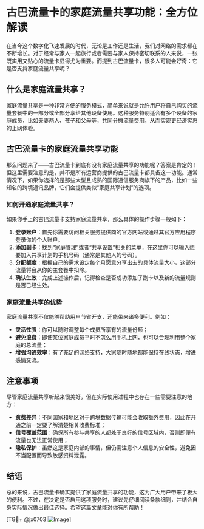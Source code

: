 # 古巴流量卡的家庭流量共享功能：全方位解读

在当今这个数字化飞速发展的时代，无论是工作还是生活，我们对网络的需求都在不断增长。对于经常与家人一起旅行或者需要与家人保持密切联系的人来说，一张既实用又贴心的流量卡显得尤为重要。而提到古巴流量卡，很多人可能会好奇：它是否支持家庭流量共享呢？

## 什么是家庭流量共享？

家庭流量共享是一种非常方便的服务模式，简单来说就是允许用户将自己购买的流量套餐中的一部分或全部分享给其他设备使用。这种服务特别适合有多个设备的家庭成员，比如夫妻两人、孩子和父母等，共同分摊流量费用，从而实现更经济实惠的上网体验。

## 古巴流量卡的家庭流量共享功能

那么问题来了——古巴流量卡到底有没有家庭流量共享的功能呢？答案是肯定的！但这里需要注意的是，并不是所有运营商提供的古巴流量卡都具备这一功能。通常情况下，如果你选择的是那些大型且成熟的国际通信服务商旗下的产品，比如一些知名的跨境通讯品牌，它们会提供类似“家庭共享计划”的选项。

### 如何开通家庭流量共享？

如果你手上的古巴流量卡支持家庭流量共享，那么具体的操作步骤一般如下：

1. **登录账户**：首先你需要访问相关服务提供商的官方网站或通过其官方应用程序登录你的个人账户。
2. **添加副卡**：找到“家庭管理”或者“共享设置”相关的菜单，在这里你可以输入想要加入共享计划的手机号码（通常是其他人的号码）。
3. **分配额度**：根据自己的需求设定每个月愿意分享出去的具体流量大小，这部分流量将会从你的主套餐中扣除。
4. **确认生效**：完成上述操作后，记得检查是否成功添加了副卡以及新的流量规则是否已经生效。

### 家庭流量共享的优势

家庭流量共享不仅能够帮助用户节省开支，还能带来诸多便利。例如：
- **灵活性强**：你可以随时调整每个成员所享有的流量份额；
- **避免浪费**：即使某位家庭成员平时不怎么用手机上网，也可以合理利用整个家庭的总流量；
- **增强沟通效率**：有了充足的网络支持，大家随时随地都能保持在线状态，增进感情交流。

## 注意事项

尽管家庭流量共享听起来很美好，但在实际使用过程中也存在一些需要注意的地方：
- **资费差异**：不同国家和地区对于跨境数据传输可能会收取额外费用，因此在开通之前一定要了解清楚相关收费标准；
- **信号覆盖范围**：确保所有参与共享的人都处于良好的信号区域内，否则即便有流量也无法正常使用；
- **隐私保护**：虽然这是家庭内部的事情，但仍需注意个人信息的安全性，避免因不当配置而导致敏感资料泄露。

## 结语

总的来说，古巴流量卡确实提供了家庭流量共享的功能，这为广大用户带来了极大的便利。不过，在决定是否启用这项服务时，建议先仔细阅读条款细则，并结合自身实际情况做出最佳选择。希望这篇文章能对你有所帮助！

[TG💪+ @jx0703 ![Image](https://github.com/user-attachments/assets/dbca1d08-cadb-493c-b0ec-ad6f7a83f270)]